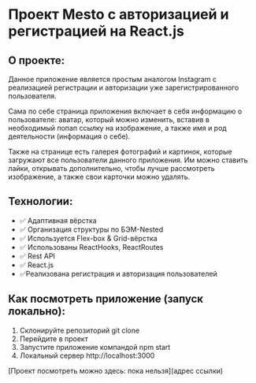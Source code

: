 # Проект Mesto  с авторизацией и регистрацией на React.js

## О проекте:

Данное приложение является простым аналогом Instagram с реализацией регистрации и авторизации уже зарегистрированного пользователя.

Сама по себе страница приложения включает в себя информацию о пользователе: аватар, который можно изменить, вставив в необходимый попап ссылку на изображение, а также имя и род деятельности (информация о себе).

Также на странице есть галерея фотографий и картинок, которые загружают все пользователи данного приложения. Им можно ставить лайки, открывать дополнительно, чтобы лучше рассмотреть изображение, а также свои карточки можно удалять.

## Технологии:

* :white_check_mark: Адаптивная вёрстка
* :white_check_mark: Организация структуры по БЭМ-Nested
* :white_check_mark: Используется Flex-box & Grid-вёрстка
* :white_check_mark: Использованы ReactHooks, ReactRoutes
* :white_check_mark: Rest API
* :white_check_mark: React.js
* :white_check_mark:Реализована регистрация и авторизация пользователей

## Как посмотреть приложение (запуск локально):
1. Склонируйте репозиторий git clone
2. Перейдите в проект 
3. Запустите приложение компандой npm start
4. Локальный сервер http://localhost:3000

[Проект посмотреть можно здесь: пока нельзя](адрес ссылки)


  


